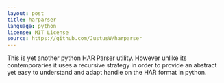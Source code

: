 ```yaml
---
layout: post
title: harparser
language: python
license: MIT License
source: https://github.com/JustusW/harparser
---
```


This is yet another python HAR Parser utility. However unlike its contemporaries it uses a recursive strategy in order to provide an abstract yet easy to understand and adapt handle on the HAR format in python.
